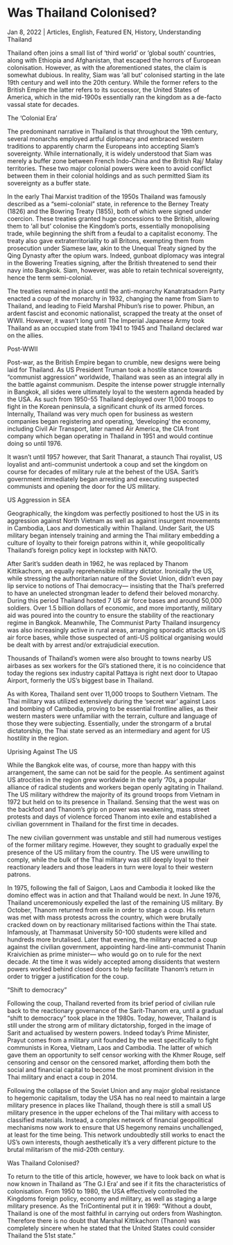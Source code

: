 # Was Thailand Colonised?

Jan 8, 2022 | Articles, English, Featured EN, History, Understanding Thailand





Thailand often joins a small list of ‘third world’ or ‘global south’ countries, along with Ethiopia and Afghanistan, that escaped the horrors of European colonisation. However, as with the aforementioned states, the claim is somewhat dubious. In reality, Siam was ‘all but’ colonised starting in the late 19th century and well into the 20th century. While the former refers to the British Empire the latter refers to its successor, the United States of America, which in the mid-1900s essentially ran the kingdom as a de-facto vassal state for decades.

The ‘Colonial Era’

The predominant narrative in Thailand is that throughout the 19th century, several monarchs employed artful diplomacy and embraced western traditions to apparently charm the Europeans into accepting Siam’s sovereignty. While internationally, it is widely understood that Siam was merely a buffer zone between French Indo-China and the British Raj/ Malay territories. These two major colonial powers were keen to avoid conflict between them in their colonial holdings and as such permitted Siam its sovereignty as a buffer state. 

In the early Thai Marxist tradition of the 1950s Thailand was famously described as a “semi-colonial” state, in reference to the Berney Treaty (1826) and the Bowring Treaty (1855), both of which were signed under coercion. These treaties granted huge concessions to the British, allowing them to ‘all but’ colonise the Kingdom’s ports, essentially monopolising trade, while beginning the shift from a feudal to a capitalist economy. The treaty also gave extraterritoriality to all Britons, exempting them from prosecution under Siamese law, akin to the Unequal Treaty signed by the Qing Dynasty after the opium wars. Indeed, gunboat diplomacy was integral in the Bowering Treaties signing, after the British threatened to send their navy into Bangkok. Siam, however, was able to retain technical sovereignty, hence the term semi-colonial. 

The treaties remained in place until the anti-monarchy Kanatratsadorn Party enacted a coup of the monarchy in 1932, changing the name from Siam to Thailand, and leading to Field Marshal Phibun’s rise to power. Phibun, an ardent fascist and economic nationalist, scrapped the treaty at the onset of WWII. However, it wasn’t long until The Imperial Japanese Army took Thailand as an occupied state from 1941 to 1945 and Thailand declared war on the allies.

Post-WWII

Post-war, as the British Empire began to crumble, new designs were being laid for Thailand. As US President Truman took a hostile stance towards “communist aggression” worldwide, Thailand was seen as an integral ally in the battle against communism. Despite the intense power struggle internally in Bangkok, all sides were ultimately loyal to the western agenda headed by the USA. As such from 1950-55 Thailand deployed over 11,000 troops to fight in the Korean peninsula, a significant chunk of its armed forces. Internally, Thailand was very much open for business as western companies began registering and operating, ‘developing’ the economy, including Civil Air Transport, later named Air America, the CIA front company which began operating in Thailand in 1951 and would continue doing so until 1976.

It wasn’t until 1957 however, that Sarit Thanarat, a staunch Thai royalist, US loyalist and anti-communist undertook a coup and set the kingdom on course for decades of military rule at the behest of the USA. Sarit’s government immediately began arresting and executing suspected communists and opening the door for the US military.

US Aggression in SEA

Geographically, the kingdom was perfectly positioned to host the US in its aggression against North Vietnam as well as against insurgent movements in Cambodia, Laos and domestically within Thailand. Under Sarit, the US military began intensely training and arming the Thai military embedding a culture of loyalty to their foreign patrons within it, while geopolitically Thailand’s foreign policy kept in lockstep with NATO.

After Sarit’s sudden death in 1962, he was replaced by Thanom Kittikachorn, an equally reprehensible military dictator. Ironically the US, while stressing the authoritarian nature of the Soviet Union, didn’t even pay lip service to notions of Thai democracy— insisting that the Thai’s preferred to have an unelected strongman leader to defend their beloved monarchy. During this period Thailand hosted 7 US air force bases and around 50,000 soldiers. Over 1.5 billion dollars of economic, and more importantly, military aid was poured into the country to ensure the stability of the reactionary regime in Bangkok. Meanwhile, The Communist Party Thailand insurgency was also increasingly active in rural areas, arranging sporadic attacks on US air force bases, while those suspected of anti-US political organising would be dealt with by arrest and/or extrajudicial execution.

Thousands of Thailand’s women were also brought to towns nearby US airbases as sex workers for the GI’s stationed there, it is no coincidence that today the regions sex industry capital Pattaya is right next door to Utapao Airport, formerly the US’s biggest base in Thailand.

As with Korea, Thailand sent over 11,000 troops to Southern Vietnam. The Thai military was utilized extensively during the ‘secret war’ against Laos and bombing of Cambodia, proving to be essential frontline allies, as their western masters were unfamiliar with the terrain, culture and language of those they were subjecting. Essentially, under the strongarm of a brutal dictatorship, the Thai state served as an intermediary and agent for US hostility in the region.

Uprising Against The US

While the Bangkok elite was, of course, more than happy with this arrangement, the same can not be said for the people. As sentiment against US atrocities in the region grew worldwide in the early ’70s, a popular alliance of radical students and workers began openly agitating in Thailand. The US military withdrew the majority of its ground troops from Vietnam in 1972 but held on to its presence in Thailand. Sensing that the west was on the backfoot and Thanom’s grip on power was weakening, mass street protests and days of violence forced Thanom into exile and established a civilian government in Thailand for the first time in decades.

The new civilian government was unstable and still had numerous vestiges of the former military regime. However, they sought to gradually expel the presence of the US military from the country. The US were unwilling to comply, while the bulk of the Thai military was still deeply loyal to their reactionary leaders and those leaders in turn were loyal to their western patrons.

In 1975, following the fall of Saigon, Laos and Cambodia it looked like the domino effect was in action and that Thailand would be next. In June 1976, Thailand unceremoniously expelled the last of the remaining US military. By October, Thanom returned from exile in order to stage a coup. His return was met with mass protests across the country, which were brutally cracked down on by reactionary militarised factions within the Thai state. Infamously, at Thammasat University 50-100 students were killed and hundreds more brutalised. Later that evening, the military enacted a coup against the civilian government, appointing hard-line anti-communist Thanin Kraivichien as prime minister— who would go on to rule for the next decade. At the time it was widely accepted among dissidents that western powers worked behind closed doors to help facilitate Thanom’s return in order to trigger a justification for the coup.

“Shift to democracy”

Following the coup, Thailand reverted from its brief period of civilian rule back to the reactionary governance of the Sarit-Thanom era, until a gradual “shift to democracy” took place in the 1980s. Today, however, Thailand is still under the strong arm of military dictatorship, forged in the image of Sarit and actualised by western powers. Indeed today’s Prime Minister, Prayut comes from a military unit founded by the west specifically to fight communists in Korea, Vietnam, Laos and Cambodia. The latter of which gave them an opportunity to self censor working with the Khmer Rouge, self censoring and censor on the censored market, affording them both the social and financial capital to become the most prominent division in the Thai military and enact a coup in 2014.

Following the collapse of the Soviet Union and any major global resistance to hegemonic capitalism, today the USA has no real need to maintain a large military presence in places like Thailand, though there is still a small US military presence in the upper echelons of the Thai military with access to classified materials. Instead, a complex network of financial geopolitical mechanisms now work to ensure that US hegemony remains unchallenged, at least for the time being. This network undoubtedly still works to enact the US’s own interests, though aesthetically it’s a very different picture to the brutal militarism of the mid-20th century.

Was Thailand Colonised?

To return to the title of this article, however, we have to look back on what is now known in Thailand as ‘The G.I Era’ and see if it fits the characteristics of colonisation. From 1950 to 1980, the USA effectively controlled the Kingdoms foreign policy, economy and military, as well as staging a large military presence. As the TriContinental put it in 1969: “Without a doubt, Thailand is one of the most faithful in carrying out orders from Washington. Therefore there is no doubt that Marshal Kittikachorn (Thanon) was completely sincere when he stated that the United States could consider Thailand the 51st state.”